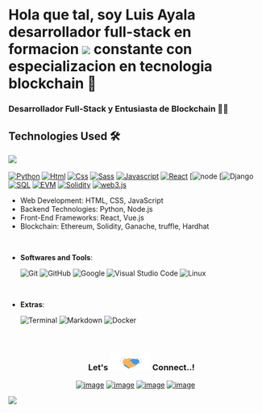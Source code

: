 # Hola que tal, soy Luis Ayala desarrollador full-stack en formacion <img src = "https://github.com/7oSkaaa/7oSkaaa/blob/main/Images/about_me.gif?raw=true" width = 50px> constante con especializacion en tecnologia blockchain 🔗



### Desarrollador Full-Stack y Entusiasta de Blockchain 🚀🔗


## Technologies Used 🛠️
<img src="https://user-images.githubusercontent.com/73097560/115834477-dbab4500-a447-11eb-908a-139a6edaec5c.gif">

[![Python](https://img.shields.io/badge/Python-yellow?style=for-the-badge&logo=python&logoColor=white&labelColor=black&color=yellow)]() [![Html](https://img.shields.io/badge/HTML-white?style=for-the-badge&logo=html5&logoColor=white&labelColor=black&color=%23E34F26)]() [![Css](https://img.shields.io/badge/css-white?style=for-the-badge&logo=css3&logoColor=white&labelColor=black&color=blue)]() [![Sass](https://img.shields.io/badge/SASS-black?style=for-the-badge&logo=Sass&logoColor=white&labelColor=black&color=%23CC6699)]() [![Javascript](https://img.shields.io/badge/javascript-white?style=for-the-badge&logo=javascript&logoColor=white&labelColor=black&color=%23F7DF1E)]() [![React](https://img.shields.io/badge/React-white?style=for-the-badge&logo=react&logoColor=white&labelColor=black&color=blue)]() [![node](https://img.shields.io/badge/node.js-35BF5C?style=for-the-badge&logo=node.js&logoColor=white&labelColor=black&color=green) [![Django](https://img.shields.io/badge/django-35BF5C?style=for-the-badge&logo=django&logoColor=white&labelColor=black&color=green)
 [![SQL](https://img.shields.io/badge/my%20sql-white?style=for-the-badge&logo=mysql&logoColor=white&labelColor=black&color=%234479A1)]() [![EVM](https://img.shields.io/badge/EVM-white?style=for-the-badge&logo=ethereum&logoColor=white&labelColor=black&color=%233C3C3D)]() [![Solidity](https://img.shields.io/badge/Solidity-white?style=for-the-badge&logo=solidity&logoColor=white&labelColor=black&color=%23363636)]() [![web3.js](https://img.shields.io/badge/Web3.js-orange?style=for-the-badge&logo=web3.js&logoColor=yellow&labelColor=black&color=orange)]()



- Web Development: HTML, CSS, JavaScript
- Backend Technologies: Python, Node.js
- Front-End Frameworks: React, Vue.js
- Blockchain: Ethereum, Solidity, Ganache, truffle, Hardhat

<br>

- **Softwares and Tools**:

    ![Git](https://img.shields.io/badge/git-%23F05033.svg?style=for-the-badge&logo=git&logoColor=white)
    ![GitHub](https://img.shields.io/badge/github-%23121011.svg?style=for-the-badge&logo=github&logoColor=white)
    ![Google](https://img.shields.io/badge/google-%234285F4.svg?style=for-the-badge&logo=google&logoColor=white)
    ![Visual Studio Code](https://img.shields.io/badge/Visual%20Studio%20Code-0078d7.svg?style=for-the-badge&logo=visual-studio-code&logoColor=white)
    ![Linux](https://img.shields.io/badge/Linux-yellow?style=for-the-badge&logo=linux&logoColor=white) 

<br>

- **Extras**:

    ![Terminal](https://img.shields.io/badge/Terminal-%23054020?style=for-the-badge&logo=gnu-bash&logoColor=white)
    ![Markdown](https://img.shields.io/badge/markdown-%23000000.svg?style=for-the-badge&logo=markdown&logoColor=white)
    ![Docker](https://img.shields.io/badge/Docker-2CA5E0?style=for-the-badge&logo=docker&logoColor=white)

  <br>


  <h3 align="center">Let's <img src="https://github.com/0xAbdulKhalid/0xAbdulKhalid/raw/main/assets/mdImages/handshake.gif" width ="80"> Connect..!</h3>
<div align="center">

[![image](https://img.shields.io/badge/LinkedIn-0077B5?style=for-the-badge&logo=linkedin&logoColor=white)](https://www.linkedin.com/in/luis-ayala-villavicencio-99950b181/)
[![image](https://img.shields.io/badge/Instagram-E4405F?style=for-the-badge&logo=instagram&logoColor=white)](https://www.instagram.com/luis.ayalav/)
[![image](https://img.shields.io/badge/X-black?style=for-the-badge&logo=twitter&logoColor=white)](https://x.com/LuisAA_eth?t=Rvw5RIYH2VvX3LBzVSQQKw&s=09)
[![image](https://img.shields.io/badge/Gmail-D14836?style=for-the-badge&logo=gmail&logoColor=white)](mailto:luisaav1299@gmail.com)
  
</div>
<img src="https://user-images.githubusercontent.com/73097560/115834477-dbab4500-a447-11eb-908a-139a6edaec5c.gif">


<br>

<br>
<br>
<br>

<div align='center'>
